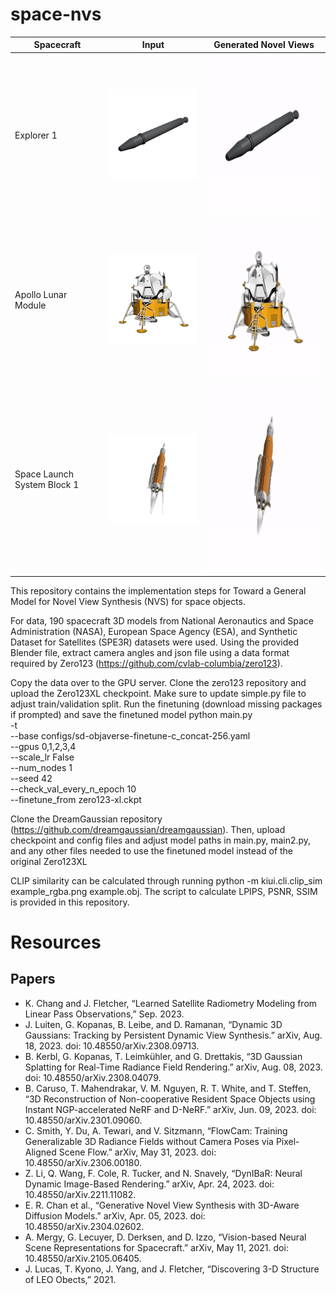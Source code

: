 # space-nvs


| Spacecraft                  | Input                     | Generated Novel Views         |
|-----------------------------|---------------------------|-------------------------------|
| Explorer 1                  | ![Spacecraft 1](explorer1.png) | <img src="explorer1.gif" width="256" height="256" alt="Generated View 1"> |
| Apollo Lunar Module         | ![Spacecraft 1](lunarlandernofoil-carbajal.png) | <img src="lunarlandernofoil-carbajal.gif" width="256" height="256" alt="Generated View 2"> |
| Space Launch System Block 1 | ![Spacecraft 1](sls_block1.png) | <img src="sls_block1.gif" width="300" height="300" alt="Generated View 3"> |



This repository contains the implementation steps for Toward a General Model for Novel View Synthesis (NVS) for space objects.

For data, 190 spacecraft 3D models from National Aeronautics and Space Administration (NASA), European Space Agency (ESA), and Synthetic Dataset for Satellites (SPE3R) datasets were used. Using the provided Blender file,  extract camera angles and json file using a data format required by Zero123 (https://github.com/cvlab-columbia/zero123).

Copy the data over to the GPU server. Clone the zero123 repository and upload the Zero123XL checkpoint. Make sure to update simple.py file to adjust train/validation split.
Run the finetuning (download missing packages if prompted) and save the finetuned model
python main.py \
    -t \
    --base configs/sd-objaverse-finetune-c_concat-256.yaml \
    --gpus 0,1,2,3,4 \
    --scale_lr False \
    --num_nodes 1 \
    --seed 42 \
    --check_val_every_n_epoch 10 \
    --finetune_from zero123-xl.ckpt


Clone the DreamGaussian repository (https://github.com/dreamgaussian/dreamgaussian). Then, upload  checkpoint and config files and adjust model paths in main.py, main2.py, and any other files needed to use the finetuned model instead of the original Zero123XL

CLIP similarity can be calculated through running python -m kiui.cli.clip_sim example_rgba.png example.obj. The script to calculate LPIPS, PSNR, SSIM is provided in this repository.

# Resources

## Papers
- K. Chang and J. Fletcher, “Learned Satellite Radiometry Modeling from Linear Pass Observations,” Sep. 2023.
- J. Luiten, G. Kopanas, B. Leibe, and D. Ramanan, “Dynamic 3D Gaussians: Tracking by Persistent Dynamic View Synthesis.” arXiv, Aug. 18, 2023. doi: 10.48550/arXiv.2308.09713.
- B. Kerbl, G. Kopanas, T. Leimkühler, and G. Drettakis, “3D Gaussian Splatting for Real-Time Radiance Field Rendering.” arXiv, Aug. 08, 2023. doi: 10.48550/arXiv.2308.04079.
- B. Caruso, T. Mahendrakar, V. M. Nguyen, R. T. White, and T. Steffen, “3D Reconstruction of Non-cooperative Resident Space Objects using Instant NGP-accelerated NeRF and D-NeRF.” arXiv, Jun. 09, 2023. doi: 10.48550/arXiv.2301.09060.
- C. Smith, Y. Du, A. Tewari, and V. Sitzmann, “FlowCam: Training Generalizable 3D Radiance Fields without Camera Poses via Pixel-Aligned Scene Flow.” arXiv, May 31, 2023. doi: 10.48550/arXiv.2306.00180.
- Z. Li, Q. Wang, F. Cole, R. Tucker, and N. Snavely, “DynIBaR: Neural Dynamic Image-Based Rendering.” arXiv, Apr. 24, 2023. doi: 10.48550/arXiv.2211.11082.
- E. R. Chan et al., “Generative Novel View Synthesis with 3D-Aware Diffusion Models.” arXiv, Apr. 05, 2023. doi: 10.48550/arXiv.2304.02602.
- A. Mergy, G. Lecuyer, D. Derksen, and D. Izzo, “Vision-based Neural Scene Representations for Spacecraft.” arXiv, May 11, 2021. doi: 10.48550/arXiv.2105.06405.
- J. Lucas, T. Kyono, J. Yang, and J. Fletcher, “Discovering 3-D Structure of LEO Obects,” 2021.
